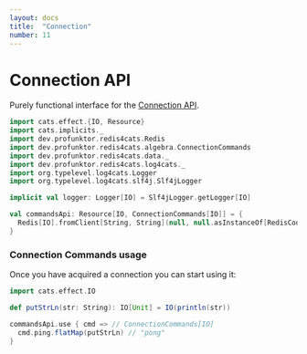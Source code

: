 ```yaml
---
layout: docs
title:  "Connection"
number: 11
---
```


# Connection API

Purely functional interface for the [Connection API](https://redis.io/commands#connection).

```scala mdoc:invisible
import cats.effect.{IO, Resource}
import cats.implicits._
import dev.profunktor.redis4cats.Redis
import dev.profunktor.redis4cats.algebra.ConnectionCommands
import dev.profunktor.redis4cats.data._
import dev.profunktor.redis4cats.log4cats._
import org.typelevel.log4cats.Logger
import org.typelevel.log4cats.slf4j.Slf4jLogger

implicit val logger: Logger[IO] = Slf4jLogger.getLogger[IO]

val commandsApi: Resource[IO, ConnectionCommands[IO]] = {
  Redis[IO].fromClient[String, String](null, null.asInstanceOf[RedisCodec[String, String]]).widen[ConnectionCommands[IO]]
}
```

### Connection Commands usage

Once you have acquired a connection you can start using it:

```scala mdoc:silent
import cats.effect.IO

def putStrLn(str: String): IO[Unit] = IO(println(str))

commandsApi.use { cmd => // ConnectionCommands[IO]
  cmd.ping.flatMap(putStrLn) // "pong"
}
```


